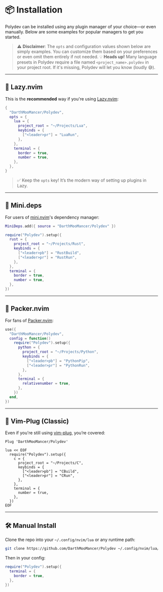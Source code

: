 # 📦 Installation

Polydev can be installed using any plugin manager of your choice—or even manually. Below are some examples for popular managers to get you started.

> ⚠️ **Disclaimer**: The `opts` and configuration values shown below are simply examples. You can customize them based on your preferences or even omit them entirely if not needed.
> 💡 **Heads up!** Many language presets in Polydev require a file named `<project_name>.polydev` in your project root. If it's missing, Polydev will let you know (loudly 😅).

---

## 🛌 Lazy.nvim

This is the **recommended** way if you're using [Lazy.nvim](https://github.com/folke/lazy.nvim):

```lua
{
  "DarthMooMancer/Polydev",
  opts = {
    lua = {
      project_root = "~/Projects/Lua",
      keybinds = {
        ["<leader>pr"] = "LuaRun",
      },
    },
    terminal = {
      border = true,
      number = true,
    },
  },
}
```

> ✅ Keep the `opts` key! It’s the modern way of setting up plugins in Lazy.

---

## 🧸 Mini.deps

For users of [mini.nvim](https://github.com/echasnovski/mini.nvim)'s dependency manager:

```lua
MiniDeps.add({ source = "DarthMooMancer/Polydev" })

require("Polydev").setup({
  rust = {
    project_root = "~/Projects/Rust",
    keybinds = {
      ["<leader>pb"] = "RustBuild",
      ["<leader>pr"] = "RustRun",
    },
  },
  terminal = {
    border = true,
    number = true,
  },
})
```

---

## 📁 Packer.nvim

For fans of [Packer.nvim](https://github.com/wbthomason/packer.nvim):

```lua
use({
  "DarthMooMancer/Polydev",
  config = function()
    require("Polydev").setup({
      python = {
        project_root = "~/Projects/Python",
        keybinds = {
          ["<leader>pb"] = "PythonPip",
          ["<leader>pr"] = "PythonRun",
        },
      },
      terminal = {
        relativenumber = true,
      },
    })
  end,
})
```

---

## 🔐 Vim-Plug (Classic)

Even if you're still using [vim-plug](https://github.com/junegunn/vim-plug), you’re covered:

```vim
Plug 'DarthMooMancer/Polydev'

lua << EOF
  require("Polydev").setup({
    c = {
      project_root = "~/Projects/C",
      keybinds = {
        ["<leader>pb"] = "CBuild",
        ["<leader>pr"] = "CRun",
      },
    },
    terminal = {
      number = true,
    },
  })
EOF
```

---

## 🛠 Manual Install

Clone the repo into your `~/.config/nvim/lua` or any runtime path:

```bash
git clone https://github.com/DarthMooMancer/Polydev ~/.config/nvim/lua/Polydev
```

Then in your config:

```lua
require("Polydev").setup({
  terminal = {
    border = true,
  },
})
```
